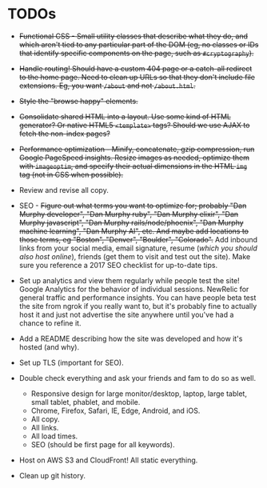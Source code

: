 # TODOs
+ ~~Functional CSS - Small utility classes that describe what they do, and which
aren't tied to any particular part of the DOM (eg, no classes or IDs that
identify specific components on the page, such as `#cryptography`).~~

+ ~~Handle routing! Should have a custom 404 page or a catch-all redirect to the
home page. Need to clean up URLs so that they don't include file extensions.
Eg, you want `/about` and not `/about.html`.~~

+ ~~Style the "browse happy" elements.~~

+ ~~Consolidate shared HTML into a layout. Use some kind of HTML generator? Or native
HTML5 `<template>` tags? Should we use AJAX to fetch the non-index pages?~~

+ ~~Performance optimization - Minify, concatenate, gzip compression, run Google
PageSpeed insights. Resize images as needed, optimize them with `imageoptim`, and specify their
actual dimensions in the HTML `img` tag (not in CSS when possible).~~

+ Review and revise all copy.

+ SEO - ~~Figure out what terms you want to optimize for; probably "Dan Murphy
developer", "Dan Murphy ruby", "Dan Murphy elixir", "Dan Murphy javascript",
"Dan Murphy rails/node/phoenix", "Dan Murphy machine learning", "Dan Murphy
AI", etc. And maybe add locations to those terms, eg "Boston", "Denver",
"Boulder", "Colorado".~~ Add inbound links from your social media, email signature,
resume (*which you should also host online*), friends (get them to visit and test
out the site). Make sure you reference a 2017 SEO checklist for up-to-date tips.

+ Set up analytics and view them regularly while people test the site! Google
Analytics for the behavior of individual sessions. NewRelic for general traffic
and performance insights. You can have people beta test the site from ngrok if you really want to, but it's probably fine to actually host it and just not advertise the site anywhere until you've had a chance to refine it.

+ Add a README describing how the site was developed and how it's hosted (and why).

+ Set up TLS (important for SEO).

+ Double check everything and ask your friends and fam to do so as well.
  - Responsive design for large monitor/desktop, laptop, large tablet, small tablet,
  phablet, and mobile.
  - Chrome, Firefox, Safari, IE, Edge, Android, and iOS.
  - All copy.
  - All links.
  - All load times.
  - SEO (should be first page for all keywords).

+ Host on AWS S3 and CloudFront! All static everything.

+ Clean up git history.
